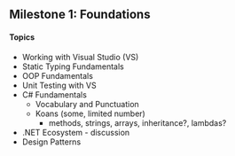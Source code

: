 ## Milestone 1:  Foundations
#### Topics
* Working with Visual Studio (VS)
* Static Typing Fundamentals
* OOP Fundamentals
* Unit Testing with VS
* C# Fundamentals
  * Vocabulary and Punctuation
  * Koans (some, limited number)
    * methods, strings, arrays, inheritance?, lambdas?
* .NET Ecosystem - discussion
* Design Patterns
